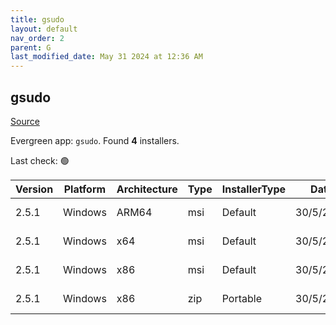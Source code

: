 ```yaml
---
title: gsudo
layout: default
nav_order: 2
parent: G
last_modified_date: May 31 2024 at 12:36 AM
---
```


## gsudo

[Source](https://gerardog.github.io/gsudo)

Evergreen app: `gsudo`. Found **4** installers.

Last check: 🟢

| Version | Platform | Architecture | Type | InstallerType | Date      | Size     | URI                                                                                                                                                                  |
| ------- | -------- | ------------ | ---- | ------------- | --------- | -------- | -------------------------------------------------------------------------------------------------------------------------------------------------------------------- |
| 2.5.1   | Windows  | ARM64        | msi  | Default       | 30/5/2024 | 2355200  | [https://github.com/gerardog/gsudo/releases/download/v2.5.1/gsudo.setup.arm64.msi](https://github.com/gerardog/gsudo/releases/download/v2.5.1/gsudo.setup.arm64.msi) |
| 2.5.1   | Windows  | x64          | msi  | Default       | 30/5/2024 | 2363392  | [https://github.com/gerardog/gsudo/releases/download/v2.5.1/gsudo.setup.x64.msi](https://github.com/gerardog/gsudo/releases/download/v2.5.1/gsudo.setup.x64.msi)     |
| 2.5.1   | Windows  | x86          | msi  | Default       | 30/5/2024 | 6651904  | [https://github.com/gerardog/gsudo/releases/download/v2.5.1/gsudo.setup.x86.msi](https://github.com/gerardog/gsudo/releases/download/v2.5.1/gsudo.setup.x86.msi)     |
| 2.5.1   | Windows  | x86          | zip  | Portable      | 30/5/2024 | 12603597 | [https://github.com/gerardog/gsudo/releases/download/v2.5.1/gsudo.portable.zip](https://github.com/gerardog/gsudo/releases/download/v2.5.1/gsudo.portable.zip)       |

